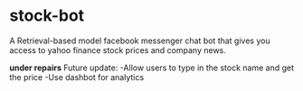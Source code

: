 # stock-bot
A Retrieval-based model facebook messenger chat bot that gives you access to yahoo finance stock prices and company news.



****under repairs****
Future update: 
-Allow users to type in the stock name and get the price
-Use dashbot for analytics


